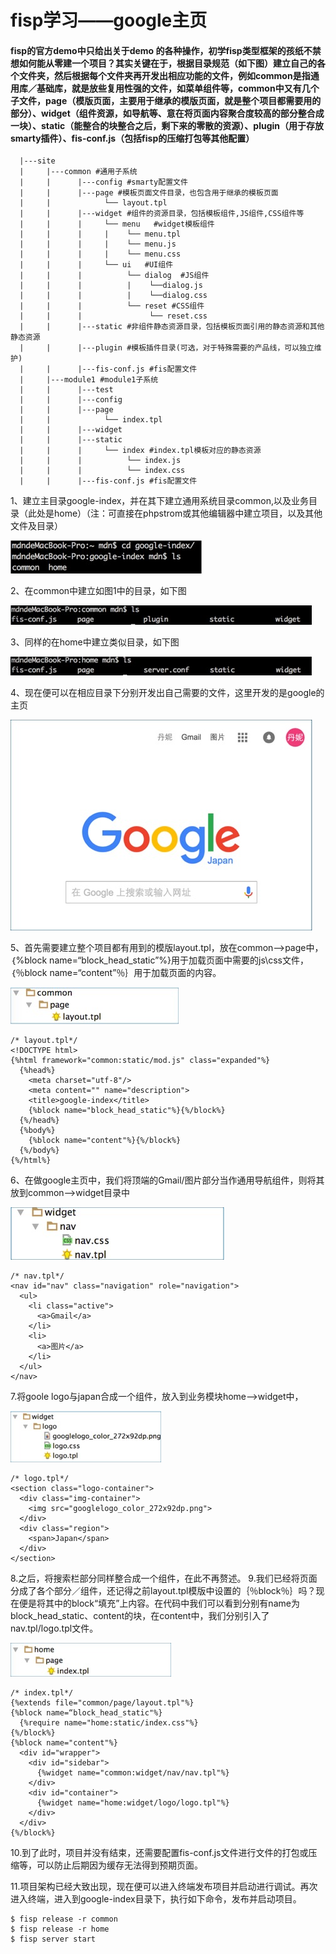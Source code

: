 # fisp学习——google主页 #
#### fisp的官方demo中只给出关于demo 的各种操作，初学fisp类型框架的孩纸不禁想如何能从零建一个项目？其实关键在于，根据目录规范（如下图）建立自己的各个文件夹，然后根据每个文件夹再开发出相应功能的文件，例如common是指通用库／基础库，就是放些复用性强的文件，如菜单组件等，common中又有几个子文件，page（模版页面，主要用于继承的模版页面，就是整个项目都需要用的部分）、widget（组件资源，如导航等、意在将页面内容聚合度较高的部分整合成一块）、static（能整合的块整合之后，剩下来的零散的资源）、plugin（用于存放smarty插件）、fis-conf.js（包括fisp的压缩打包等其他配置）
<pre><code>  |---site
  |     |---common #通用子系统
  |     |      |---config #smarty配置文件
  |     |      |---page #模板页面文件目录，也包含用于继承的模板页面
  |     |            └── layout.tpl
  |     |      |---widget #组件的资源目录，包括模板组件,JS组件,CSS组件等
  |     |      |     └── menu   #widget模板组件
  |     |      |     |    └── menu.tpl
  |     |      |     |    └── menu.js
  |     |      |     |    └── menu.css
  |     |      |     └── ui   #UI组件
  |     |      |          └── dialog  #JS组件
  |     |      |          |    └──dialog.js
  |     |      |          |    └──dialog.css
  |     |      |          └── reset #CSS组件
  |     |      |               └── reset.css
  |     |      |---static #非组件静态资源目录，包括模板页面引用的静态资源和其他静态资源
  |     |      |---plugin #模板插件目录(可选，对于特殊需要的产品线，可以独立维护)
  |     |      |---fis-conf.js #fis配置文件
  |     |---module1 #module1子系统
  |     |      |---test
  |     |      |---config
  |     |      |---page
  |     |            └── index.tpl
  |     |      |---widget
  |     |      |---static
  |     |      |     └── index #index.tpl模板对应的静态资源
  |     |      |          └── index.js
  |     |      |          └── index.css
  |     |      |---fis-conf.js #fis配置文件</code></pre>
1、建立主目录google-index，并在其下建立通用系统目录common,以及业务目录（此处是home）（注：可直接在phpstrom或其他编辑器中建立项目，以及其他文件及目录）

![Alt text](/imgs/img1.png)

2、在common中建立如图1中的目录，如下图

![Alt text](/imgs/img2.png)

3、同样的在home中建立类似目录，如下图

![Alt text](/imgs/img3.png)

4、现在便可以在相应目录下分别开发出自己需要的文件，这里开发的是google的主页

![Alt text](/imgs/img4.png)

5、首先需要建立整个项目都有用到的模版layout.tpl，放在common—>page中，｛%block name=“block_head_static”%}用于加载页面中需要的js\css文件，｛％block name=“content”％｝用于加载页面的内容。

![Alt text](/imgs/img5.png)

    /* layout.tpl*/
    <!DOCTYPE html>
    {%html framework="common:static/mod.js" class="expanded"%}        
      {%head%}
        <meta charset="utf-8"/>
        <meta content="" name="description">
        <title>google-index</title>
        {%block name="block_head_static"%}{%/block%}
      {%/head%}
      {%body%}
        {%block name="content"%}{%/block%}
      {%/body%}
    {%/html%}

6、在做google主页中，我们将顶端的Gmail/图片部分当作通用导航组件，则将其放到common—>widget目录中

![Alt text](/imgs/img6.png)

    /* nav.tpl*/
    <nav id="nav" class="navigation" role="navigation">
      <ul>
        <li class="active">
          <a>Gmail</a>
        </li>
        <li>
          <a>图片</a>
        </li>
      </ul>
    </nav>

7.将goole logo与japan合成一个组件，放入到业务模块home—>widget中，

![Alt text](/imgs/img7.png)

    /* logo.tpl*/
    <section class="logo-container">
      <div class="img-container">
        <img src="googlelogo_color_272x92dp.png">
      </div>
      <div class="region">
        <span>Japan</span>
      </div>
    </section>

8.之后，将搜索栏部分同样整合成一个组件，在此不再赘述。
9.我们已经将页面分成了各个部分／组件，还记得之前layout.tpl模版中设置的｛％block％｝吗？现在便是将其中的block“填充”上内容。在代码中我们可以看到分别有name为block_head_static、content的块，在content中，我们分别引入了nav.tpl/logo.tpl文件。

![Alt text](/imgs/img8.png)

    /* index.tpl*/
    {%extends file="common/page/layout.tpl"%}
    {%block name=“block_head_static"%}
      {%require name="home:static/index.css"%}
    {%/block%}
    {%block name="content"%}
      <div id="wrapper">
        <div id="sidebar">
          {%widget name="common:widget/nav/nav.tpl"%}
        </div>
        <div id="container">
          {%widget name="home:widget/logo/logo.tpl"%}
        </div>
      </div>
    {%/block%}

10.到了此时，项目并没有结束，还需要配置fis-conf.js文件进行文件的打包或压缩等，可以防止后期因为缓存无法得到预期页面。

11.项目架构已经大致出现，现在便可以进入终端发布项目并启动进行调试。再次进入终端，进入到google-index目录下，执行如下命令，发布并启动项目。

    $ fisp release -r common
    $ fisp release -r home
    $ fisp server start


